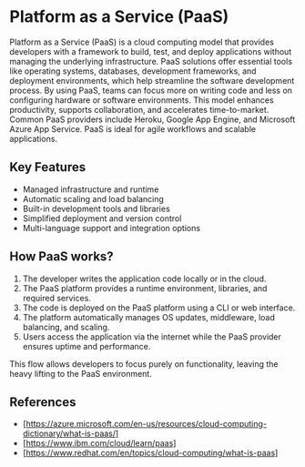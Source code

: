 # Platform as a Service (PaaS)

Platform as a Service (PaaS) is a cloud computing model that provides developers with a framework to build, test, and deploy applications without managing the underlying infrastructure. PaaS solutions offer essential tools like operating systems, databases, development frameworks, and deployment environments, which help streamline the software development process. By using PaaS, teams can focus more on writing code and less on configuring hardware or software environments. This model enhances productivity, supports collaboration, and accelerates time-to-market. Common PaaS providers include Heroku, Google App Engine, and Microsoft Azure App Service. PaaS is ideal for agile workflows and scalable applications.

## Key Features

* Managed infrastructure and runtime
* Automatic scaling and load balancing
* Built-in development tools and libraries
* Simplified deployment and version control
* Multi-language support and integration options

## How PaaS works?

1. The developer writes the application code locally or in the cloud.
2. The PaaS platform provides a runtime environment, libraries, and required services.
3. The code is deployed on the PaaS platform using a CLI or web interface.
4. The platform automatically manages OS updates, middleware, load balancing, and scaling.
5. Users access the application via the internet while the PaaS provider ensures uptime and performance.

This flow allows developers to focus purely on functionality, leaving the heavy lifting to the PaaS environment.

## References

* [https://azure.microsoft.com/en-us/resources/cloud-computing-dictionary/what-is-paas/]
* [https://www.ibm.com/cloud/learn/paas]
* [https://www.redhat.com/en/topics/cloud-computing/what-is-paas]